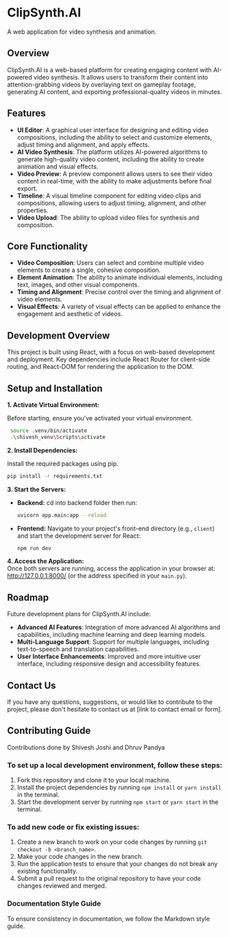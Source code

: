 # ClipSynth.AI

A web application for video synthesis and animation.

## Overview

ClipSynth.AI is a web-based platform for creating engaging content with AI-powered video synthesis. It allows users to transform their content into attention-grabbing videos by overlaying text on gameplay footage, generating AI content, and exporting professional-quality videos in minutes.

## Features

- **UI Editor**: A graphical user interface for designing and editing video compositions, including the ability to select and customize elements, adjust timing and alignment, and apply effects.
- **AI Video Synthesis**: The platform utilizes AI-powered algorithms to generate high-quality video content, including the ability to create animation and visual effects.
- **Video Preview**: A preview component allows users to see their video content in real-time, with the ability to make adjustments before final export.
- **Timeline**: A visual timeline component for editing video clips and compositions, allowing users to adjust timing, alignment, and other properties.
- **Video Upload**: The ability to upload video files for synthesis and composition.

## Core Functionality

- **Video Composition**: Users can select and combine multiple video elements to create a single, cohesive composition.
- **Element Animation**: The ability to animate individual elements, including text, images, and other visual components.
- **Timing and Alignment**: Precise control over the timing and alignment of video elements.
- **Visual Effects**: A variety of visual effects can be applied to enhance the engagement and aesthetic of videos.

## Development Overview

This project is built using React, with a focus on web-based development and deployment. Key dependencies include React Router for client-side routing, and React-DOM for rendering the application to the DOM.

## Setup and Installation

**1. Activate Virtual Environment:**

   Before starting, ensure you've activated your virtual environment.

   ```bash
    source .venv/bin/activate
    .\shivesh_venv\Scripts\activate
   ```

**2. Install Dependencies:**

   Install the required packages using pip.

   ```bash
   pip install -r requirements.txt
   ```

**3. Start the Servers:**
   - **Backend:** 
   cd into backend folder then run:
     ```bash
     uvicorn app.main:app --reload
     ```
   - **Frontend:** Navigate to your project's front-end directory (e.g., `client`) and start the development server for React:
     ```bash
     npm run dev
     ```

**4. Access the Application:**  
   Once both servers are running, access the application in your browser at: http://127.0.0.1:8000/ (or the address specified in your `main.py`).

## Roadmap

Future development plans for ClipSynth.AI include:

* **Advanced AI Features**: Integration of more advanced AI algorithms and capabilities, including machine learning and deep learning models.
* **Multi-Language Support**: Support for multiple languages, including text-to-speech and translation capabilities.
* **User Interface Enhancements**: Improved and more intuitive user interface, including responsive design and accessibility features.

## Contact Us

If you have any questions, suggestions, or would like to contribute to the project, please don't hesitate to contact us at [link to contact email or form].

## Contributing Guide

Contributions done by Shivesh Joshi and Dhruv Pandya

### To set up a local development environment, follow these steps:

1. Fork this repository and clone it to your local machine.
2. Install the project dependencies by running `npm install` or `yarn install` in the terminal.
3. Start the development server by running `npm start` or `yarn start` in the terminal.

### To add new code or fix existing issues:

1. Create a new branch to work on your code changes by running `git checkout -b <branch_name>`.
2. Make your code changes in the new branch.
3. Run the application tests to ensure that your changes do not break any existing functionality.
4. Submit a pull request to the original repository to have your code changes reviewed and merged.

### Documentation Style Guide

To ensure consistency in documentation, we follow the Markdown style guide.